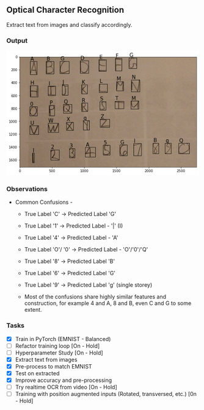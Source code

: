 ## Optical Character Recognition
Extract text from images and classify accordingly. 


### Output 
![Output](https://raw.githubusercontent.com/AND2797/Optical_Character_Recognition-/master/Output.png)
### Observations
* Common Confusions -
  * True Label 'C' -> Predicted Label 'G'
  * True Label '1' -> Predicted Label - '|' (I)
  * True Label '4' -> Predicted Label - 'A'
  * True Label 'O'/ '0' -> Predicted Label - 'O'/'0'/'Q'
  * True Label '8' -> Predicted Label 'B'
  * True Label '6' -> Predicted Label 'G'
  * True Label '9' -> Predicted Label 'g' (single storey) 
  
  * Most of the confusions share highly similar features and construction, for example 4 and A, 8 and B, even C and G to some extent. 
### Tasks
- [X] Train in PyTorch (EMNIST - Balanced)
- [ ] Refactor training loop [On - Hold] 
- [ ] Hyperparameter Study  [On - Hold]
- [X] Extract text from images
- [X] Pre-process to match EMNIST 
- [X] Test on extracted
- [X] Improve accuracy and pre-processing
- [ ] Try realtime OCR from video [On - Hold]
- [ ] Training with position augmented inputs (Rotated, transversed, etc.) [0n - Hold]
